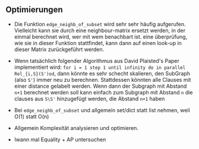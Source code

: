 

## Optimierungen
- Die Funktion `edge_neighb_of_subset` wird sehr sehr häufig aufgerufen. Vielleicht kann sie durch eine neighbour-matrix ersetzt werden, in der einmal berechnet wird, wer mit wem benachbart ist. eine überprüfung, wie sie in dieser Funktion stattfindet, kann dann auf einen look-up in dieser Matrix zurückgeführt werden.
- Wenn tatsächlich folgender Algorithmus aus David Plaisted's Paper implementiert wird: `for i = 1 step 1 until infinity do in parallel Rel_{i,S}(S')od`, dann könnte es sehr schecht skalieren, den SubGraph (also `S'`) immer neu zu berechnen. Stattdessen könnten alle Clauses mit einer distance gelabelt werden. Wenn dann der Subgraph mit Abstand `n+1` berechnet werden soll kann einfach zum Subgraph mit Abstand `n` die clauses aus `S\S'` hinzugefügt werden, die Abstand `n+1` haben
- Bei `edge_neighb_of_subset` und allgemein set/dict statt list nehmen, weil O(1) statt O(n)
- Allgemein Komplexität analysieren und optimieren.



















- Iwann mal Equality + AP untersuchen

